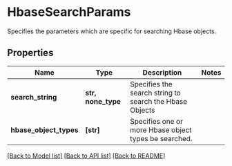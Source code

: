 # HbaseSearchParams

Specifies the parameters which are specific for searching Hbase objects.

## Properties
Name | Type | Description | Notes
------------ | ------------- | ------------- | -------------
**search_string** | **str, none_type** | Specifies the search string to search the Hbase Objects | 
**hbase_object_types** | **[str]** | Specifies one or more Hbase object types be searched. | 

[[Back to Model list]](../README.md#documentation-for-models) [[Back to API list]](../README.md#documentation-for-api-endpoints) [[Back to README]](../README.md)


